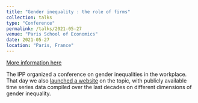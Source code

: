 ```yaml
---
title: "Gender inequality : the role of firms"
collection: talks
type: "Conference"
permalink: /talks/2021-05-27
venue: "Paris School of Economics"
date: 2021-05-27
location: "Paris, France"
---
```


[More information here](https://www.ipp.eu/news/27-mai-inegalites-femmes-hommes-le-role-des-entreprises/)

The IPP organized a conference on gender inequalities in the workplace. That day we also [launched a website](www.inegalites-femmes-hommes.ipp.eu) on the topic, with publicly available time series data compiled over the last decades on different dimensions of gender inequality.
